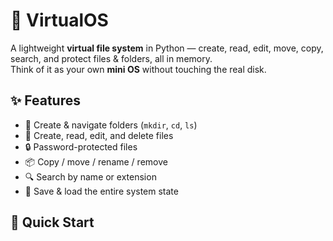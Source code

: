 # 💾 VirtualOS

A lightweight **virtual file system** in Python — create, read, edit, move, copy, search, and protect files & folders, all in memory.  
Think of it as your own **mini OS** without touching the real disk.

## ✨ Features
- 📂 Create & navigate folders (`mkdir`, `cd`, `ls`)
- 📄 Create, read, edit, and delete files
- 🔒 Password-protected files
- 📦 Copy / move / rename / remove
- 🔍 Search by name or extension
- 💾 Save & load the entire system state

## 🚀 Quick Start
```python
